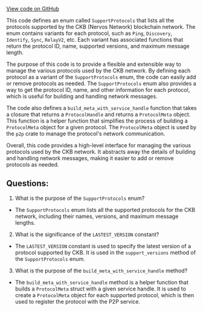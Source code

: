 [View code on GitHub](https://github.com/nervosnetwork/ckb/network/src/protocols/support_protocols.rs)

This code defines an enum called `SupportProtocols` that lists all the protocols supported by the CKB (Nervos Network) blockchain network. The enum contains variants for each protocol, such as `Ping`, `Discovery`, `Identify`, `Sync`, `RelayV2`, etc. Each variant has associated functions that return the protocol ID, name, supported versions, and maximum message length.

The purpose of this code is to provide a flexible and extensible way to manage the various protocols used by the CKB network. By defining each protocol as a variant of the `SupportProtocols` enum, the code can easily add or remove protocols as needed. The `SupportProtocols` enum also provides a way to get the protocol ID, name, and other information for each protocol, which is useful for building and handling network messages.

The code also defines a `build_meta_with_service_handle` function that takes a closure that returns a `ProtocolHandle` and returns a `ProtocolMeta` object. This function is a helper function that simplifies the process of building a `ProtocolMeta` object for a given protocol. The `ProtocolMeta` object is used by the `p2p` crate to manage the protocol's network communication.

Overall, this code provides a high-level interface for managing the various protocols used by the CKB network. It abstracts away the details of building and handling network messages, making it easier to add or remove protocols as needed.
## Questions: 
 1. What is the purpose of the `SupportProtocols` enum?
- The `SupportProtocols` enum lists all the supported protocols for the CKB network, including their names, versions, and maximum message lengths.

2. What is the significance of the `LASTEST_VERSION` constant?
- The `LASTEST_VERSION` constant is used to specify the latest version of a protocol supported by CKB. It is used in the `support_versions` method of the `SupportProtocols` enum.

3. What is the purpose of the `build_meta_with_service_handle` method?
- The `build_meta_with_service_handle` method is a helper function that builds a `ProtocolMeta` struct with a given service handle. It is used to create a `ProtocolMeta` object for each supported protocol, which is then used to register the protocol with the P2P service.